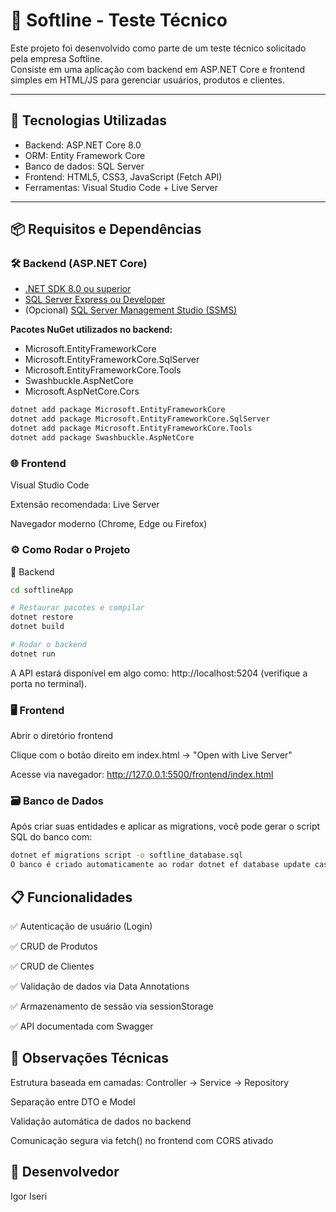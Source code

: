 # 🧪 Softline - Teste Técnico

Este projeto foi desenvolvido como parte de um teste técnico solicitado pela empresa Softline.  
Consiste em uma aplicação com backend em ASP.NET Core e frontend simples em HTML/JS para gerenciar usuários, produtos e clientes.

---

## 🚀 Tecnologias Utilizadas

- Backend: ASP.NET Core 8.0
- ORM: Entity Framework Core
- Banco de dados: SQL Server
- Frontend: HTML5, CSS3, JavaScript (Fetch API)
- Ferramentas: Visual Studio Code + Live Server

---

## 📦 Requisitos e Dependências

### 🛠️ Backend (ASP.NET Core)

- [.NET SDK 8.0 ou superior](https://dotnet.microsoft.com/en-us/download)
- [SQL Server Express ou Developer](https://www.microsoft.com/pt-br/sql-server/sql-server-downloads)
- (Opcional) [SQL Server Management Studio (SSMS)](https://aka.ms/ssmsfullsetup)

**Pacotes NuGet utilizados no backend:**

- Microsoft.EntityFrameworkCore
- Microsoft.EntityFrameworkCore.SqlServer
- Microsoft.EntityFrameworkCore.Tools
- Swashbuckle.AspNetCore
- Microsoft.AspNetCore.Cors

```bash
dotnet add package Microsoft.EntityFrameworkCore
dotnet add package Microsoft.EntityFrameworkCore.SqlServer
dotnet add package Microsoft.EntityFrameworkCore.Tools
dotnet add package Swashbuckle.AspNetCore
```

### 🌐 Frontend
Visual Studio Code

Extensão recomendada: Live Server

Navegador moderno (Chrome, Edge ou Firefox)

### ⚙️ Como Rodar o Projeto
🔧 Backend

```bash
cd softlineApp

# Restaurar pacotes e compilar
dotnet restore
dotnet build

# Rodar o backend
dotnet run
```

A API estará disponível em algo como: http://localhost:5204 (verifique a porta no terminal).

### 🖥️ Frontend
Abrir o diretório frontend

Clique com o botão direito em index.html → "Open with Live Server"

Acesse via navegador: http://127.0.0.1:5500/frontend/index.html

### 🗃️ Banco de Dados
Após criar suas entidades e aplicar as migrations, você pode gerar o script SQL do banco com:

```bash
dotnet ef migrations script -o softline_database.sql
O banco é criado automaticamente ao rodar dotnet ef database update caso use Migrations.
```

## 📋 Funcionalidades
✅ Autenticação de usuário (Login)

✅ CRUD de Produtos

✅ CRUD de Clientes

✅ Validação de dados via Data Annotations

✅ Armazenamento de sessão via sessionStorage

✅ API documentada com Swagger

## 🧠 Observações Técnicas
Estrutura baseada em camadas: Controller → Service → Repository

Separação entre DTO e Model

Validação automática de dados no backend

Comunicação segura via fetch() no frontend com CORS ativado

## 👤 Desenvolvedor
Igor Iseri
